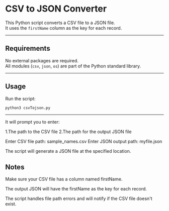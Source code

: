 # CSV to JSON Converter

This Python script converts a CSV file to a JSON file.  
It uses the `firstName` column as the key for each record.

---

## Requirements

No external packages are required.  
All modules (`csv`, `json`, `os`) are part of the Python standard library.

---

## Usage

Run the script:

```bash
python3 csvTojson.py
```
---

It will prompt you to enter:

1.The path to the CSV file
2.The path for the output JSON file

Enter CSV file path: sample_names.csv
Enter JSON output path: myfile.json

The script will generate a JSON file at the specified location.

## Notes
Make sure your CSV file has a column named firstName.

The output JSON will have the firstName as the key for each record.

The script handles file path errors and will notify if the CSV file doesn't exist.
